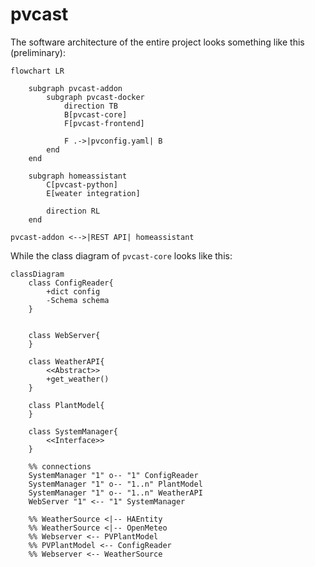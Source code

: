 # pvcast

The software architecture of the entire project looks something like this (preliminary):

```mermaid
flowchart LR

    subgraph pvcast-addon
        subgraph pvcast-docker
            direction TB
            B[pvcast-core]
            F[pvcast-frontend]

            F .->|pvconfig.yaml| B
        end
    end

    subgraph homeassistant
        C[pvcast-python]
        E[weater integration]

        direction RL
    end

pvcast-addon <-->|REST API| homeassistant
```

While the class diagram of `pvcast-core` looks like this:

```mermaid
classDiagram
    class ConfigReader{
        +dict config
        -Schema schema
    }


    class WebServer{
    }

    class WeatherAPI{
        <<Abstract>>
        +get_weather()
    }

    class PlantModel{
    }

    class SystemManager{
        <<Interface>>
    }

    %% connections
    SystemManager "1" o-- "1" ConfigReader
    SystemManager "1" o-- "1..n" PlantModel
    SystemManager "1" o-- "1..n" WeatherAPI
    WebServer "1" <-- "1" SystemManager

    %% WeatherSource <|-- HAEntity
    %% WeatherSource <|-- OpenMeteo
    %% Webserver <-- PVPlantModel
    %% PVPlantModel <-- ConfigReader
    %% Webserver <-- WeatherSource
```
